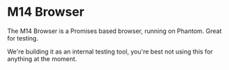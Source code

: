 # M14 Browser
The M14 Browser is a Promises based browser, running on Phantom. Great for testing.

We're building it as an internal testing tool, you're best not using this for anything at the moment.
